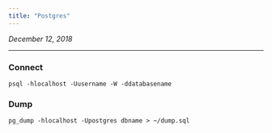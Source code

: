 ```yaml
---
title: "Postgres"
---
```


_December 12, 2018_
___

### Connect
```
psql -hlocalhost -Uusername -W -ddatabasename
```

### Dump
```
pg_dump -hlocalhost -Upostgres dbname > ~/dump.sql
```
